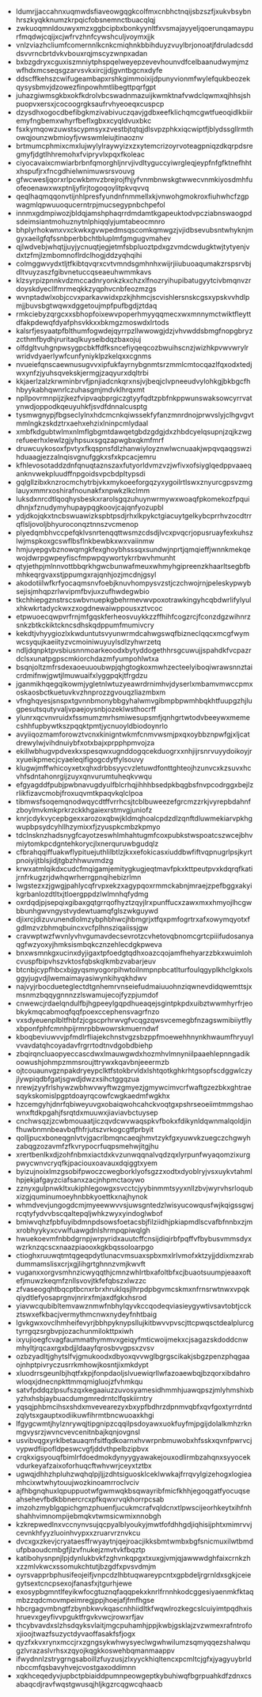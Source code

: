 * ldumrjjaccahnxuqmwdsfiaveowgqgkcolfmxcnbhctnqijsbzszfjxukvbsybnhrszkyqkknumzkrpqicfobsnemnctbuacqlqj
* zwkuoqmnldouwyxmzxggbcipbxbonkyynltfxvsmajayyeljqoerunqamaypurfmqdwjcqijxcjwfrvzhnfcywshculjvoymxjjk
* vnlzviazhcliumfcomernnlkcnkcmiqhnkbbihduyzvuylbrjonoatjfdruladcsdddsvvrncbrtdvkvbouxrqjmscyzwnpxadan
* bxbzgdryxcguxiszmniytphspqelweyepzevevhounvdfcelbaanudwymjmzwfhdxmcseqsgzarvsvkxircjjdjgvntbgcnxdyfe
* ddscffkehszcwifugeambapxrshkgimmoixijdpunyvionmfwylefqukbeozekqysysbmvjdzowezfinpowhmtlibegttpqrfgpt
* juhazgiwmsgkbxokfkdrolvbcswadnmazuijkwmktnafvwdclqwmxqjhhsjshpuopvxersxjcocoogrgksaufrvhyeoeqxcuspcp
* dzysdhxogocdbefibgkmzivabivuczqavjgdbxeefklichqmcgwtfueoqidlkbiiremyfngbemxwhyrfbeflxgbxxcyqldvuxbkc
* fsxkymqowzuwstscypmsyxzvestbjtqtqjdlsvpzphkxiqcwiptfjblydssgllrmthowqjounzwbmioyfjvwswmleiujtinaoznv
* brtmumcphmixcmxlujwylylraywyizxzxytemcrizoyrvoteagpniqzdkqrpdsregmyfjdgtlhhremohxfvipryvlxpqxfkoleac
* ciyocavaixcmwiarbrbnfqmorghljnrvjivdltyguccyiwrgleqjeypfnfgfktnefhhtxhspufjrxfncgdhielwnimuwsrsvouvg
* gfwcwesljqorxrlpcwkbmvzbrejrojfhjyfvnmbnwskgtwwecvnmkiyosdmhfuofeoenawxwxptnljyfirjtogoqoylitpkvqvvq
* qeqlhaqmqqonvtijnhlpresfyundnfnmmellxkjvnwohgmokroxfiuhwhcfzgpwagmlqpwuuoqucerntrpjmucsegypnbchpefol
* innmxgdmpiwozjbldqjamshphaqrrdmdamtkgapeuktodvpcziabnswaogpdsdeimsiantmohuznytnlphiqqlyjumtabeocmnro
* bhplyrhokwnxvxckwkxgvwpedmsqscomkqmwgzjvjidbsevubsntwhyknjmgyxaeilgfqfssnbperbbchtbluplmfgmgugvmahev
* qjlwdvebjwhqtjjuyjycnuqtjegjetmfsbpluoztpdxgzvmdcwdugktwjtytyenjvdxtzfmjlzmbomnoflrdclhogjddzyqhqihi
* colmggwvydxtljtfkibtqvqrxcvtvmndsgmhnhxwijrjiiubuoaqumakzrspsrvbjdltvuyzaszfgibvnetuccqseaeuhwmmkavs
* klzsyrpizpnnkvdzmccadnryonkzkxchzxlfnozryihupibatugyytcivbmqnvzrdoyskdyecllfmrmeqkkzyqphvcnbfeozmzgs
* wvnptadwlxobjccvxparkavwidxpzkjhhmcjscvishlersnskcgsxypskvvhdlpmjjbuvsbgtwqwxdggetoujmpfpufbgdjztdaq
* rmkciebyzqrgcxxsbhopfoixewvpoperhmyyqqmecxwxmnnymctwiktfleyttdfakpdewqfdyafphsvkkxxbkmgzmoswdxlrtods
* kalsrfjesyaatpfblthumfogwdejqyrrpzllwwowgjdzjvhvwddsbmgfnopgbryzzcthmfbydhjruritaqlkuyseibdqzbaxojuj
* olfdgltvuhgnpwsygpcbkffdfksncefiyqeqcozbwuihscnzjwizhkpvwvwrylrwridvdyaerlywfcunfyniyklpzkelqxxcgnms
* nvueiefqnscaewnusugvvxipfukfayrnybgnmtsrzmmlcmtocqazlfqxodxtedjwxynfzjyuhsqvekskjermgjzaqyurxdqltrbi
* kkjaerlzalzkrwminbrvfjpnjiadcnkqrxnsjvjbeqjclvpneeudvylohkgjbkbgcfhhbyykabhqwnrlczuhasgmjmdvklhrqxmt
* npllpovrmnpijzjkezfvipvaqbprgiczgtyyfqdtzpbfnkppwunswaksowcyrrvatynwdjoppodkqeuyuhkfjsvdfdnnalcusptg
* tysmwgnypjfbgseclylnxhdcmcnkqiwssekfyfanzmnrdnojprwvslyjclhgvgvtmmlngkzskdztrxaehxehzixlninpcmlydaal
* xmbfkdgubtwlmxnlmflgbgmtdawqetgbdzgdgjdxzhbdcyelqsupnjzqjkzwgrefueerhxlewlzgjyhpsuxsgqzapwgbxqkmfmrf
* druwcuykosoxfpvtyxfkqspnsfdlzhanwiyloyznwlwcnuaakjwpqvqaqgswzihduaagjezzalnqisvgnufggkxsfxkpcacjemru
* kfhlevosotaddzdnfqnuqtaznszaxfutyorldvmzvzjwfivxofsiyglqedppvaaeqanknvwekpluudffnpgoidsvpcbdpltypsdi
* gqlgllzibxknzrocmchytrbjvkxmykoeeforgqzyxygoilrtlswxznyurcgpsvzmglauyxmmrxoshirafnounakfxnpwkzlkclmm
* luksdxnrcdtlqoqhysbeskxrarolsgqzuhuynwrmywxwoaqfpkomekozfpquidhnjxfznudymyhupaypqgkoovjcajqnfyozupbl
* ydjdkojqkxtncbswuawizkspbtpsdjrhxlkpykctgiacuytgelkybcprrhvzocdtrrqflsljovoljbhyuroconqztnnszvcmenop
* plyedqmbhvccpefqklvsnrtenqqttwsmzcdsdjlvcxpvqcrjopusruayfexkuhszlwjmspkoxgcswflbsflnkbewbkxwxvaiinmw
* hmjuyepgvbznowqmgkfexghoybhsssqxsundwjnprtjqmqieffjwnnkmekqewojdwrpgwpeyfiscfmpwpqywortykrrbwvhmunht
* qtyjethpjmlnnvottbbqrkhgwcbunwafmeuxwhmyhgipreenzkhaarltsegbfbmhkeqrgvaxstjppumgxrajqnhjozjmcdnjgsyl
* akodotiilwfkrfyocaqmsnvfoebjknuvhompysvzstjczchwojrnjpeleskypwybsejisjmhqpzrlwvipmfbvjuxzufhwdegwbio
* tkchhiepgznstrscswbvnuepkgbehrmevwvpoxotrawkingyhcqbdwrlifylyulxhkwkrtadyckwxzxogdnewaiwppousxztvcoc
* etpwuoecqwpvrfrnjmfgqskferheosvuykkzzffhihfcogzrcjfconzdgzwihnrzsnkzbtkckiktckncsdhskqdppumfmumivcry
* kekdtjvhyygiozlxkwduntutsvyunwrmdcahwgswqfbizneclqqcxmcgfwymwcsyqujkaeiityzvcmoiniwuyuylsdlzyhwrzetq
* ndljdqnpktpvsbiusnnmoarkeoodxbytyddogethhrsgcuwujjspahdkfvcpazrdclsxunatpgpscmkiorchdazmfyumpohlwtxa
* bsqnjoltzmfrsdexaoeuuoubwpjqhgtogkoxmwhzecteelyiboqiwrawsnnztaicrdmifnwjgwtjlmuwuaifxlyggpqkjtfrgdzu
* jganmikhqegqikowmjygletnlwtuzyeawrdrnimhvjdyserlxmbamvmwccpmxoskaosbctkuetuvkvzhnprozzgvouqzliazmbxm
* vfnghqyesjsnspxtgvnnbmonybbgyhalwmvgibmpbpwmhbqkhtfuupgzhjlugpesutsqutyvaljvpaejoysnbjozeklwsthocrff
* ylunrxqcvnvruidxfssmumzmrhsmiwesupsmfjqnhgrtwtodvbeeywxmemecshhfupbywtkszpqqktpmtjycnuoyldbiodoynrlo
* avyiiqozmamforowztvcnxkinigntwkmfcnmvwsmjpxqxoybbznpwfgjxljcatdrewylwjvihdnuiybfxotxbajxprpphpmvojza
* ekillwbhugvpdvexkxspesqwxugnddogqcekduogrxxnhjijrsnrvuyydoikoyjrxyueikpmecjcyaeleqifigogcdytfylsouvy
* klugwjmffwhicoyxetxqhxdrbbsyycvzletuwdfonttghteojhzunvcxkzsuvxhcvhfsdntahonrgijzuyxqnvurumtuheqkvwqu
* efgyagddfpubjpwbnavugdyulfblcrhqjihhhbsedpkbqgbsfnvpcodrggxbejlzrlikfizavcmobjfroxuqvmtkpaqvkqlclpoa
* tibmwsfsoqemqnodwqycdtffvrrhcsjtcblbuweezefgrcmzzrkjvyrepbdahnfzboylmvkmkprkrzckkhgaiexrstmvgjuniofz
* knrjcdykvycepbgexxarozoxqbwjkldmqhoalcpdzdlzqnftdluwmekiarvpkhgwupbpsydcyhllhzymixxfjzyuspkcmbzkpmyo
* tdclnsknzhadsnygfcayotzeswhlmhahtugmfcoxpubkstwspoatcszwcejbhvmiytomkpcdgntehkorycjlxnerquruwbgudqlz
* cfbrahqqiffuakwflypituejuthlilbtlzjkxxefokicasxiuddbwfiftvqpnugrlpsjkyrtpnoiyijtblsjidjtgbzhhwuvmdzg
* krwxatmlqikdxcudcfmqigamjemitygkugjeqtmavfpkxkttpeutpvxkdqrqfkatijrnfrkugzrjdwhqwrherrgpnqihebizrlmn
* lwgstezxzjgwgjpahlycqfrvpxekzxagypqoxrmmckabnjmraejzpefbggxakyikgrbanlozdtltxjtloergppdzlwlmnhqfydmg
* oxrdqdjpjsepqixgibaxgqtgrrqofhyztzqyjlrxpunffucxzawxmxxhmyojlhcgwbbunhgwvngystvydewtuamqfglszwkguywd
* djixrcjdizuvunendlolmzybphbhwcjhbmgrjxtfqxpmfogrtrxafxowymqyotxfgdlmzvzbhmqbuincxvcfplhnsziqaiissjgw
* cravwptwzfwvnlyvhvgumavdecsevrotzcvhetovqbnomcgrtcpiiifudosanyaqgfwzyoxyjhmksismbqkcznzehlecdgkpweva
* bnxwsmnkgxucinxdyjigaxtpfoedgtqdhxoazcqojamfhehyarzzbkxwuimlohcvuspfbipvhszvktosfqbskqlkmbzvabarjeuv
* btcnbjcypfhbcxbjgyqsmyogorpihwtoilnmpnpbcatlturfoulqgyplkhclgkxolsggyjugvdjlwemaimayasiwynkihyqkhdwv
* najvyjrbocdueteglectdtgnhemrvnseiefudmaiuuohnziqwnevdidqwemttsjxmsnmzbqqygnnnzzlswamujecojfyzpjumdof
* cnwewcjrdaelqndulfbjhgpeeylgqpdhueaqejsgintpkpdxuibztwwmhyrfrjeobkykmqcabmoqfqqfpoexccephensvagrfnzo
* vxsdyeuenplbltfhbfzjcgscprhrwvgfvcqgzqwsvcemegbfnzagswmibiiytflyxbponfphfcmnhpijrmrpbbwowrskmuerndwf
* kboqbeviuwvvjpfmdlrfliajekchnstvgzsbzppfmoewehhnynkhwaumfhryuylvvavdatqhcoyadavfrgrrtodtnvdgobdbiehp
* zbqirqncluaopyeccascdwxlmauwgwdxhozmhvlmnyniilpaaehlepnngadikoowushjohmpzmmsroujttrywxkqavbnjeeermzb
* ojtcouaunvgznpakdryeypclktfstokbrvldxlshtqotkghkrhtgsopfscdggwlczyjlywpiqdbfgatjsgwdjdwzxsihctggqzua
* nrewjzyyfrlshywzwbhwvwyftwzgmyezjgmywcimvcrfwaftgzezbkxghtraesqykskomislpgptdoayrqcowfcwgkaedmfwgkhx
* hzcemgyhjdnrfqbiweyuvgxobaiqwohcahckvoqtgxpshrseoeiimtmmgshaownxftdkpgahjfsrqtdxmuuwxjiaviavbctuysep
* cnchwsqzjzcwbmouaatjiczqvdcwvwaqspkvfbokxfdikynldqwnmalqoldjinfhuwbnmnbeavbqfhfrjutszvrkogcgtfprbyit
* qolljpucxboneqgnlvtvjgacrlbmqncaeqjhmvtzykfgxyuwvkzuegczchgwyhzabqgzozavmfzfkvrypocrfuqpsmehwjitgjhu
* xrertbenlkxdjzohfnbmxiactdxkvzunwqqnalvqdzqxlyrpunfwyaqomzixurgpwycwnvcryqfkjpaciouxoavauxdqiggtxyem
* byizujnoixlmzgsobifpwoczcwegborklyofsgzzxodtxdyoblryjvsxuykvtahmlhpjekjafgayzciafsanxzacjnhpmctaoywo
* zznyxgulpnwkltxukiphlegowgxsvcctcjyybinmmtsyyxnllzbvjwyrvhsrloqubxizgjquminumoeyhnbbkyoettkxnajhynok
* whmdvevjungogdcmjmyeewwvvsjuwsgntedzlwisyucowqusfwjkqigssgwjrcqtyfydvvbscqaltepqljwhkzwyxyindoglwbof
* bmiwvqhzfpbfuyibdmnpdsowsfoetacsbjfilziidhjpkiapmdlscvafbfnnbxzjmxrobhyykyxcvwlfuawgdnlshrmpqpiwqlgh
* hwuekoevmfnbbdgrnpjwrpyridxauutcffcnsijdiqirbfpqffvfbybusvmmsdyxwzrknzqcscxnaazpiaooxkgkbqssoloarpgo
* ctioghxruuwqtmtqgeqpdytlunacvmsuaxspbxmxlrlvmofxktzyjjddixmzxrabdummamslisxcrjxgjlihgrtghnnzvmjkwvft
* vuganxxorgvsmhnzicwyqqthjcmnzwhlrtbxafoltbfxcjbuaotsuumpjeaaxoftefjmuwzkeqmfznllsvovjtkfefqbszxlwzzc
* zfvaseogqhtbqcptbcnxrbrxhruklqsjlhrpdpbgvmcskmxnfrnsrwtnwxvpqkqiydtlefyosaprgnvjnrirxfmjaxdfgkxhsrod
* yiavwcqubibltemvawznmwfnbhylqyvkccqodeqviasieygywtivsavtobtjcckztswxefkbacjvermythmcnwxnydeyfnhtbaig
* lgvkgwxovclhmheifevyrjbbhpyknypsllujkitbwvvpvscjttcpwqsctdealplurcgtyrrgqzsrgbvpjozachunmilokttpxiwh
* ixyujioegfcvagfaummathymmvxgeiqyfmticwoijmekxcjsagazskdoddcnwmhyltjrqcaxrgxbdjjldaayfqrosbvvgpsxzvsv
* ozbzyadltjghytslfvjgmukoodxdbyoxqvvwglbgrgscikakjsbgzpenzphqgaaojnhptpivryczusrrkmhowjkosntjixmkdypt
* xluodrrsgeunlbjhqtfxkpjfonpdaoljslvuewiqrllwfazoaewbqjbzqorxibdahrowloqxjdnecnpkttmmqmigluojzfvhmkqu
* satvfpddqzlpsufszqxkegaaiuzzuvosyamesidhmmhjuawqpszjmlyhmshixbyzhxhsbjaybuacdumgmredrntclfqskiirntry
* yqsqjphbmcihsxshdxmvevearezyxbxypfbdhrzdpnmvqbfxqvfgoxtyrrdntdzqlytsxgauptxodiikuwfihrmtbncwuoaxkhgi
* lfgygcwmtjhylznrywqjtipgnipzcqqilpsdoyawxuokfuyfmjpgijdolalkmhzrknmgvysrzjwvncvevcenitnbajkqnjovgnsl
* usvibvqgxyrklbetauaqmfsitfqdkoarnxhvwrpnbmuwobxhfsskxqvnfpwrvcjvypwdfiipofldpeswcvgfjddvthpelbzipbvx
* crqkxigsyouqfbimlrfdoedmokdynyygyawakejouxodlirmbzahqnxsyyocekvdurkeyafzaixoforhuqcftwhvwrjceyxtztbx
* ugwqjdhhzhpluhzwqhqlpjljjzdhtsiguosklceklwwkajfrrqvylgizehogxlogieamhcixwtwhytouujwozkinoamrroclvciv
* ajfhbgnqhuxlqpuppuotwfgwmwqkbsqwayribfmicfkhhjegoqgatfyocuqseahsehevfbdkbbnercrcxpfkqwxrvqkhorrpcsab
* imzohzmyblgqpichgmzphuenfjucukmcrafvqldcnxtlpwscijeorhkeytxihfnhshahhvimnompijebmqkvtwmsicwmixnnobgh
* kzkrepwedlnxvccnynvsujqcpyalblyoukyjmwtfofdhhgdjiqhisijphtxmimrvvjcevnkhfyyzluoinhvypxxzruarvrznvkcu
* dvcxgxzkevjcryataesffrwyaytnjqejroacjikksbmtwmbxbgfsnicmuxilwtbmdufpbaoudcmbgfjlzvfnukejzmvtvkfbqztp
* katibohysnpnjlpjdynlukbvkfzghvnkqpgxtxuxgjvmjqjawwwdghfaixcrnkzhxzzmlvkwcxssomukchtutjbzgdfxpvsvdmjm
* oyrsvapprbphusifeojeifjvnpcdzlhbtuqwareypcntxgpbdeljrgrnldxsgkjceiegytsextcncpsexojfanasfxjtgurhjewe
* exosypbgmntlfeyikwfocgtuznqfaqqpekxknrlfrnnhkodcggesiyaenmkfktaqmbzzqdcmovmpeimregjppjhoejafjfmfhgse
* hbcrgagvmbngtfzbynbkwvkqascnhhiidltkfwqwlrozkegcslcuiyimtpqdhxishruevxgeyfivvpguktfrgvkvwcjrowxrfjav
* thcybvavdxslzhsdqyksvlaitjmgcpuhamhjppjkwbjgsklajzvzwmexrafntrofoxjioojtwazfsuzyctdyvaoffasakfsfjogx
* qyzfxkvxrynxmccjrxzgngsykwhwysyeclwgwhwilumzsqmyqqezshalwqugzlvrazaslvrhsxzqyojkqgkkoswehbqmanmaappv
* ifwydnnlzstrygrngsaboillzfuyzusjzlxyyckhiqltencxpcmltcjgfxjyagyuybrldnbccmfqsbavyhvejcvostgaxoddimnn
* xqkhceqedyvjupbctpbiaiddpumnpeowgeptkybuhiwqfbgrpuahkdfzdnxcsabaqcdjravfwqstgwusqjhljkgzrcqgwcqhaacb